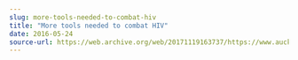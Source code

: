 ```yaml
---
slug: more-tools-needed-to-combat-hiv
title: "More tools needed to combat HIV"
date: 2016-05-24
source-url: https://web.archive.org/web/20171119163737/https://www.auckland.ac.nz/en/about/news-events-and-notices/news/news-2016/05/more-tools-needed-to-combat-hiv.html
---
```

#